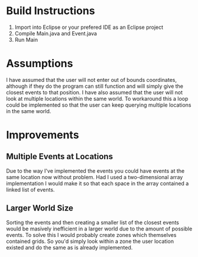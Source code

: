 # Build Instructions
1. Import into Eclipse or your prefered IDE as an Eclipse project
2. Compile Main.java and Event.java
3. Run Main

# Assumptions
I have assumed that the user will not enter out of bounds coordinates, although if they do the program can still function and will simply give the closest events to that position.
I have also assumed that the user will not look at multiple locations within the same world. To workaround this a loop could be implemented so that the user can keep querying multiple locations in the same world.

# Improvements 
## Multiple Events at Locations
Due to the way I've implemented the events you could have events at the same location now without problem. Had I used a two-dimensional array implementation I would make it so that each space in the array contained a linked list of events.
## Larger World Size
Sorting the events and then creating a smaller list of the closest events would be masively inefficient in a larger world due to the amount of possible events. 
To solve this I would probably create zones which themselves contained grids. So you'd simply look within a zone the user location existed and do the same as is already implemented.
